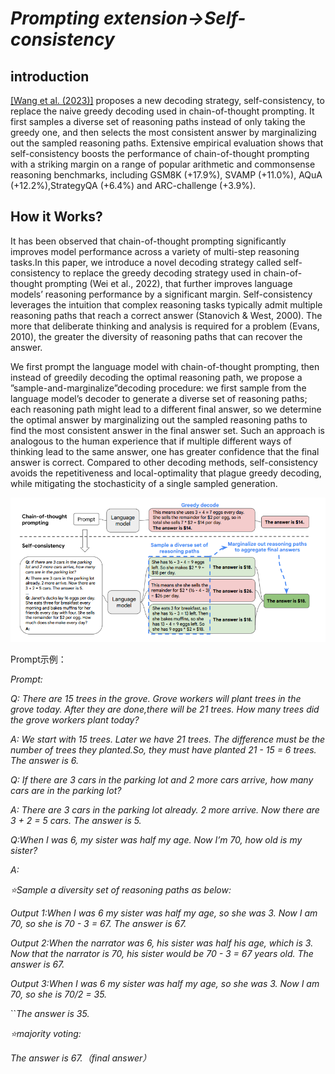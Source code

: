 ﻿# *Prompting extension->Self-consistency*

## introduction

[\[Wang et al. (2023)\]](https://arxiv.org/abs/2203.11171) proposes a new decoding strategy, self-consistency, to replace the naive greedy decoding used in chain-of-thought prompting. It first samples a diverse set of reasoning paths instead of only taking the greedy one, and then selects the most consistent answer by marginalizing out the sampled reasoning paths. Extensive empirical evaluation shows that self-consistency boosts the performance of chain-of-thought prompting with a striking margin on a range of popular arithmetic and commonsense reasoning benchmarks, including GSM8K (+17.9%), SVAMP (+11.0%), AQuA (+12.2%),StrategyQA (+6.4%) and ARC-challenge (+3.9%).

## How it Works?

It has been observed that chain-of-thought prompting significantly improves model performance across a variety of multi-step reasoning tasks.In this paper, we introduce a novel decoding strategy called self-consistency to replace the greedy decoding strategy used in chain-of-thought prompting (Wei et al., 2022), that further improves language models’ reasoning performance by a significant margin. Self-consistency leverages the intuition that complex reasoning tasks typically admit multiple reasoning paths that reach a correct answer (Stanovich & West, 2000). The more that deliberate thinking and analysis is required for a problem (Evans, 2010), the greater the diversity of reasoning paths that can recover the answer.

We first prompt the language model with chain-of-thought prompting, then instead of greedily decoding the optimal reasoning path, we propose a ”sample-and-marginalize”decoding procedure: we first sample from the language model’s decoder to generate a diverse set of reasoning paths; each reasoning path might lead to a different final answer, so we determine the optimal answer by marginalizing out the sampled reasoning paths to find the most consistent answer in the final answer set. Such an approach is analogous to the human experience that if multiple different ways of thinking lead to the same answer, one has greater confidence that the final answer is correct. Compared to other decoding methods, self-consistency avoids the repetitiveness and local-optimality that plague greedy decoding, while mitigating the stochasticity of a single sampled generation.

![](../images/Self_consistency.png)

Prompt示例：

*Prompt:*

*Q: There are 15 trees in the grove. Grove workers will plant trees in the grove today. After they are done,there will be 21 trees. How many trees did the grove workers plant today?*

*A: We start with 15 trees. Later we have 21 trees. The difference must be the number of trees they planted.So, they must have planted 21 - 15 = 6 trees. The answer is 6.*

*Q: If there are 3 cars in the parking lot and 2 more cars arrive, how many cars are in the parking lot?*

*A: There are 3 cars in the parking lot already. 2 more arrive. Now there are 3 + 2 = 5 cars. The answer is 5.*

*Q:When I was 6, my sister was half my age. Now I’m 70, how old is my sister?*

*A:*

*⭐Sample a diversity set of reasoning paths as below:*

*Output 1:When I was 6 my sister was half my age, so she was 3. Now I am 70, so she is 70 - 3 = 67. The answer is 67.*

*Output 2:When the narrator was 6, his sister was half his age, which is 3. Now that the narrator is 70, his sister would be 70 - 3 = 67 years old. The answer is 67.*

*Output 3:When I was 6 my sister was half my age, so she was 3. Now I am 70, so she is 70/2 = 35.*

``*The answer is 35.*

*⭐majority voting:*

*The answer is 67.（final answer）*
